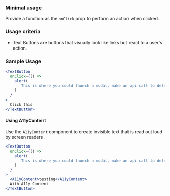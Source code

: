 ### Minimal usage

Provide a function as the `onClick` prop to perform an action when clicked.

### Usage criteria

- Text Buttons are buttons that visually look like links but react to a user's action.

### Sample Usage

```jsx
<TextButton
  onClick={() =>
    alert(
      'This is where you could launch a modal, make an api call to delete or update something, etc.'
    )
  }
>
  Click this
</TextButton>
```

#### Using A11yContent

Use the `A11yContent` component to create invisible text that is read out loud by screen readers.

```jsx
<TextButton
  onClick={() =>
    alert(
      'This is where you could launch a modal, make an api call to delete or update something, etc.'
    )
  }
>
  <A11yContent>testing</A11yContent>
  With A11y Content
</TextButton>
```
